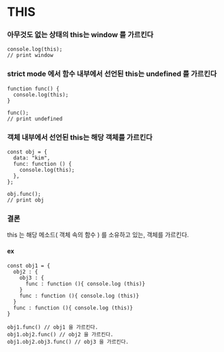 # THIS

### 아무것도 없는 상태의 this는 window 를 가르킨다

```
console.log(this);
// print window
```

### strict mode 에서 함수 내부에서 선언된 this는 undefined 를 가르킨다

```
function func() {
  console.log(this);
}

func();
// print undefined
```

### 객체 내부에서 선언된 this는 해당 객체를 가르킨다

```
const obj = {
  data: "kim",
  func: function () {
    console.log(this);
  },
};

obj.func();
// print obj
```

### 결론

this 는 해당 메소드( 객체 속의 함수 ) 를 소유하고 있는,
객체를 가르킨다.

#### ex

```
const obj1 = {
  obj2 : {
    obj3 : {
      func : function (){ console.log (this)}
    }
    func : function (){ console.log (this)}
  }
  func : function (){ console.log (this)}
}

obj1.func() // obj1 을 가르킨다.
obj1.obj2.func() // obj2 을 가르킨다.
obj1.obj2.obj3.func() // obj3 을 가르킨다.
```
